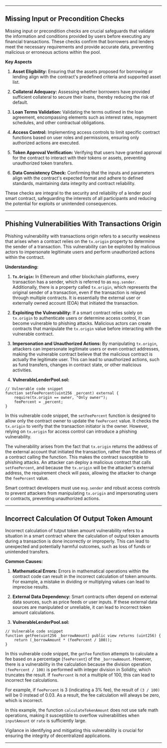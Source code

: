 
---

## Missing Input or Precondition Checks

Missing input or precondition checks are crucial safeguards that validate the information and conditions provided by users before executing any financial transactions. These checks confirm that borrowers and lenders meet the necessary requirements and provide accurate data, preventing malicious or erroneous actions within the pool.

**Key Aspects**

1. **Asset Eligibility:** Ensuring that the assets proposed for borrowing or lending align with the contract's predefined criteria and supported asset list.

2. **Collateral Adequacy:** Assessing whether borrowers have provided sufficient collateral to secure their loans, thereby reducing the risk of default.

3. **Loan Terms Validation:** Validating the terms outlined in the loan agreement, encompassing elements such as interest rates, repayment schedules, and other contractual obligations.

4. **Access Control:** Implementing access controls to limit specific contract functions based on user roles and permissions, ensuring only authorized actions are executed.

5. **Token Approval Verification:** Verifying that users have granted approval for the contract to interact with their tokens or assets, preventing unauthorized token transfers.

6. **Data Consistency Check:** Confirming that the inputs and parameters align with the contract's expected format and adhere to defined standards, maintaining data integrity and contract reliability.

These checks are integral to the security and reliability of a lender pool smart contract, safeguarding the interests of all participants and reducing the potential for exploits or unintended consequences.

---

## Phishing Vulnerabilities With Transactions Origin

Phishing vulnerability with transactions origin refers to a security weakness that arises when a contract relies on the `tx.origin` property to determine the sender of a transaction. This vulnerability can be exploited by malicious actors to impersonate legitimate users and perform unauthorized actions within the contract.

**Understanding:**

1. **`Tx.Origin`:** In Ethereum and other blockchain platforms, every transaction has a sender, which is referred to as `msg.sender`. Additionally, there is a property called `tx.origin`, which represents the original sender of a transaction, even if the transaction is relayed through multiple contracts. It is essentially the external user or externally owned account (EOA) that initiated the transaction.

2. **Exploiting the Vulnerability:** If a smart contract relies solely on `tx.origin` to authenticate users or determine access control, it can become vulnerable to phishing attacks. Malicious actors can create contracts that manipulate the `tx.origin` value before interacting with the vulnerable contract.

3. **Impersonation and Unauthorized Actions:** By manipulating `tx.origin`, attackers can impersonate legitimate users or even contract addresses, making the vulnerable contract believe that the malicious contract is actually the legitimate user. This can lead to unauthorized actions, such as fund transfers, changes in contract state, or other malicious activities.

4. **VulnerableLenderPool.sol:**

```solidity
// Vulnerable code snippet
function setFeePercent(uint256 _percent) external {
    require(tx.origin == owner, "Only owner");
    feePercent = _percent;
}
```

In this vulnerable code snippet, the `setFeePercent` function is designed to allow only the contract owner to update the `feePercent` value. It checks the `tx.origin` to verify that the transaction initiator is the owner. However, relying on `tx.origin` for access control can introduce a phishing vulnerability.

The vulnerability arises from the fact that `tx.origin` returns the address of the external account that initiated the transaction, rather than the address of a contract calling the function. This makes the contract susceptible to phishing attacks. An attacker can deploy a malicious contract that calls `setFeePercent`, and because the `tx.origin` will be the attacker's external address, the requirement check will pass, allowing the attacker to change the `feePercent` value.

Smart contract developers must use `msg.sender` and robust access controls to prevent attackers from manipulating `tx.origin` and impersonating users or contracts, preventing unauthorized actions.

---

## Incorrect Calculation Of Output Token Amount

Incorrect calculation of tutput token amount vulnerability refers to a situation in a smart contract where the calculation of output token amounts during a transaction is done incorrectly or improperly. This can lead to unexpected and potentially harmful outcomes, such as loss of funds or unintended transfers.

**Common Causes:**

1. **Mathematical Errors:** Errors in mathematical operations within the contract code can result in the incorrect calculation of token amounts. For example, a mistake in dividing or multiplying values can lead to imprecise results.

2. **External Data Dependency:** Smart contracts often depend on external data sources, such as price feeds or user inputs. If these external data sources are manipulated or unreliable, it can lead to incorrect token amount calculations.

3. **VulnerableLenderPool.sol:**

```solidity
// Vulnerable code snippet
function getFee(uint256 _borrowAmount) public view returns (uint256) {
    return (_borrowAmount * (feePercent / 100));
}
```

In this vulnerable code snippet, the `getFee` function attempts to calculate a fee based on a percentage (`feePercent`) of the `_borrowAmount`. However, there is a vulnerability in the calculation because the division operation `(feePercent / 100)` is performed with integer division in Solidity, which truncates the result. If `feePercent` is not a multiple of 100, this can lead to incorrect fee calculations.

For example, if `feePercent` is 3 (indicating a 3% fee), the result of `(3 / 100)` will be 0 instead of 0.03. As a result, the fee calculation will always be zero, which is incorrect.

In this example, the function `calculateTokenAmount` does not use safe math operations, making it susceptible to overflow vulnerabilities when `inputAmount` or `rate` is sufficiently large.

Vigilance in identifying and mitigating this vulnerability is crucial for ensuring the integrity of decentralized applications.

---